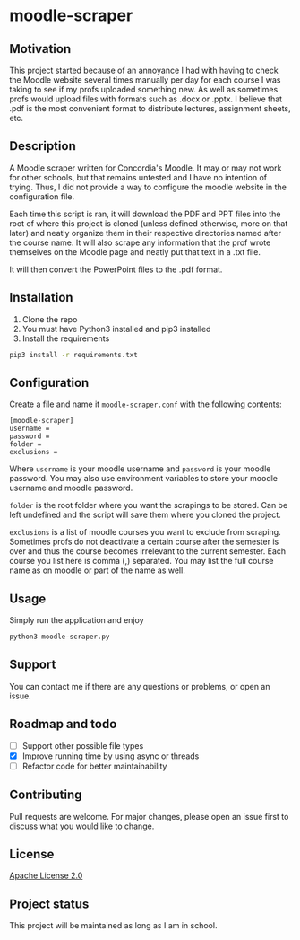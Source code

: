 # moodle-scraper

## Motivation

This project started because of an annoyance I had with having to check the Moodle website several times manually per day for each course I was taking to see if my profs uploaded something new. As well as sometimes profs would upload files with formats such as .docx or .pptx. I believe that .pdf is the most convenient format to distribute lectures, assignment sheets, etc.

## Description

A Moodle scraper written for Concordia's Moodle. It may or may not work for other schools, but that remains untested and I have no intention of trying. Thus, I did not provide a way to configure the moodle website in the configuration file.

Each time this script is ran, it will download the PDF and PPT files into the root of where this project is cloned (unless defined otherwise, more on that later) and neatly organize them in their respective directories named after the course name. It will also scrape any information that the prof wrote themselves on the Moodle page and neatly put that text in a .txt file.

It will then convert the PowerPoint files to the .pdf format.

## Installation

1.  Clone the repo
2.  You must have Python3 installed and pip3 installed
3.  Install the requirements
````bash
pip3 install -r requirements.txt
````
## Configuration

Create a file and name it `moodle-scraper.conf` with the following contents:
````
[moodle-scraper]
username = 
password = 
folder =
exclusions =
````

Where `username` is your moodle username and `password` is your moodle password.
You may also use environment variables to store your moodle username and moodle password.

`folder` is the root folder where you want the scrapings to be stored. Can be left undefined and the script will save them where you cloned the project.

`exclusions` is a list of moodle courses you want to exclude from scraping. Sometimes profs do not deactivate a certain course after the semester is over and thus the course becomes irrelevant to the current semester. Each course you list here is comma (,) separated. You may list the full course name as on moodle or part of the name as well.

## Usage

Simply run the application and enjoy
````bash
python3 moodle-scraper.py
````

## Support

You can contact me if there are any questions or problems, or open an issue.

## Roadmap and todo

*  [ ] Support other possible file types
*  [x] Improve running time by using async or threads
*  [ ] Refactor code for better maintainability

## Contributing

Pull requests are welcome. For major changes, please open an issue first to discuss what you would like to change. 

## License

[Apache License 2.0](https://choosealicense.com/licenses/apache-2.0/)

## Project status

This project will be maintained as long as I am in school.